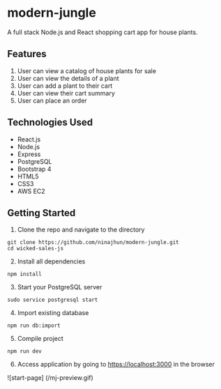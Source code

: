 # modern-jungle
A full stack Node.js and React shopping cart app for house plants.

## Features
1. User can view a catalog of house plants for sale
2. User can view the details of a plant
3. User can add a plant to their cart
4. User can view their cart summary
5. User can place an order 

## Technologies Used
* React.js
* Node.js
* Express
* PostgreSQL
* Bootstrap 4
* HTML5
* CSS3
* AWS EC2

## Getting Started
1. Clone the repo and navigate to the directory
```shell 
git clone https://github.com/ninajhun/modern-jungle.git
cd wicked-sales-js
```
2. Install all dependencies
 ``` shell
 npm install
 ```

3. Start your PostgreSQL server
```shell 
sudo service postgresql start
```

4. Import existing database
```shell 
npm run db:import
```

5. Compile project
```shell 
npm run dev
```
6. Access application by going to [https://localhost:3000](https://localhost:3000) in the browser

![start-page] (/mj-preview.gif)

